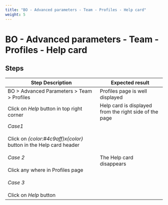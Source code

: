 ```yaml
---
title: "BO - Advanced parameters - Team - Profiles - Help card"
weight: 5
---
```


# BO - Advanced parameters - Team - Profiles - Help card
## Steps
| Step Description | Expected result |
| ----- | ----- |
| BO > Advanced Parameters > Team > Profiles | Profiles page is well displayed |
| Click on *Help* button in top right corner | Help card is displayed from the right side of the page |
| *Case1*<br><br>Click on *{color:#4c9aff}x{color}* button in the Help card header<br><br>*Case 2*<br><br>Click any where in Profiles page<br><br>*Case 3* <br><br>Click on *Help* button | The Help card disappears |
